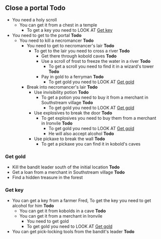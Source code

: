 
## Close a portal **Todo**
* You need a holy scroll    
  * You can get it from a chest in a temple
    * To get a key you need to LOOK AT [Get key](#get-key)
* You need to get to the portal **Todo**
  * You need to kill a necromancer **Todo**
    * You need to get to necromancer's lair **Todo**
      * To get to the lair you need to cross a river **Todo**
        * Get there through kobold caves **Todo**
        * Use a scroll of frost to freeze the water in a river **Todo** 
          * To get a scroll you need to find it in a wizard's tower **Todo**
        * Pay in gold to a ferryman **Todo**
          * To get gold you need to LOOK AT [Get gold](#get-gold)
    * Break into necromancer's lair **Todo**
      * Use invisibility potion **Todo**
        * To get a potion you need to buy it from a merchant in Southstream village **Todo**
          * To get gold you need to LOOK AT [Get gold](#get-gold)
      * Use explosives to break the door **Todo**
        * To get explosives you need to buy them from a merchant in Ironvile **Todo**
          * To get gold you need to LOOK AT [Get gold](#get-gold)
          * He will also accept alcohol **Todo**
      * Use pickaxe to break the wall **Todo**
        * To get a pickaxe you can find it in kobold's caves

### Get gold
* Kill the bandit leader south of the initial location **Todo**
* Get a loan from a merchant in Southstream village **Todo**
* Find a hidden treasure in the forest

### Get key
* You can get a key from a farmer Fred, To get the key you need to get alcohol for him **Todo**
  * You can get it from kobolds in a cave **Todo**
  * You can get it from a merchant in Ironvile
    * You need to get gold 
    * To get gold you need to LOOK AT [Get gold](#get-gold)
* You can get pick-locking tools from the bandit's leader **Todo**

